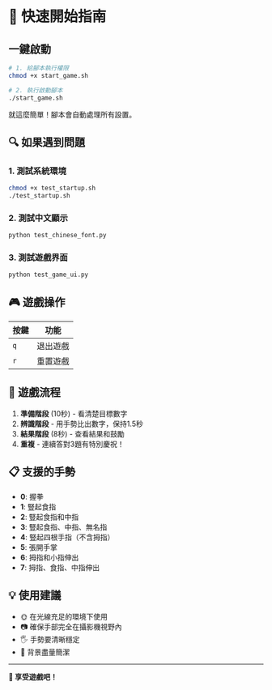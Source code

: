 # 🚀 快速開始指南

## 一鍵啟動

```bash
# 1. 給腳本執行權限
chmod +x start_game.sh

# 2. 執行啟動腳本
./start_game.sh
```

就這麼簡單！腳本會自動處理所有設置。

## 🔍 如果遇到問題

### 1. 測試系統環境
```bash
chmod +x test_startup.sh
./test_startup.sh
```

### 2. 測試中文顯示
```bash
python test_chinese_font.py
```

### 3. 測試遊戲界面
```bash
python test_game_ui.py
```

## 🎮 遊戲操作

| 按鍵 | 功能     |
| ---- | -------- |
| `q`  | 退出遊戲 |
| `r`  | 重置遊戲 |

## 🎯 遊戲流程

1. **準備階段** (10秒) - 看清楚目標數字
2. **辨識階段** - 用手勢比出數字，保持1.5秒
3. **結果階段** (8秒) - 查看結果和鼓勵
4. **重複** - 連續答對3題有特別慶祝！

## 📋 支援的手勢

- **0**: 握拳
- **1**: 豎起食指
- **2**: 豎起食指和中指
- **3**: 豎起食指、中指、無名指
- **4**: 豎起四根手指（不含拇指）
- **5**: 張開手掌
- **6**: 拇指和小指伸出
- **7**: 拇指、食指、中指伸出

## 💡 使用建議

- 🌞 在光線充足的環境下使用
- 📷 確保手部完全在攝影機視野內
- 🖐️ 手勢要清晰穩定
- 🎯 背景盡量簡潔

---

**🎉 享受遊戲吧！** 
